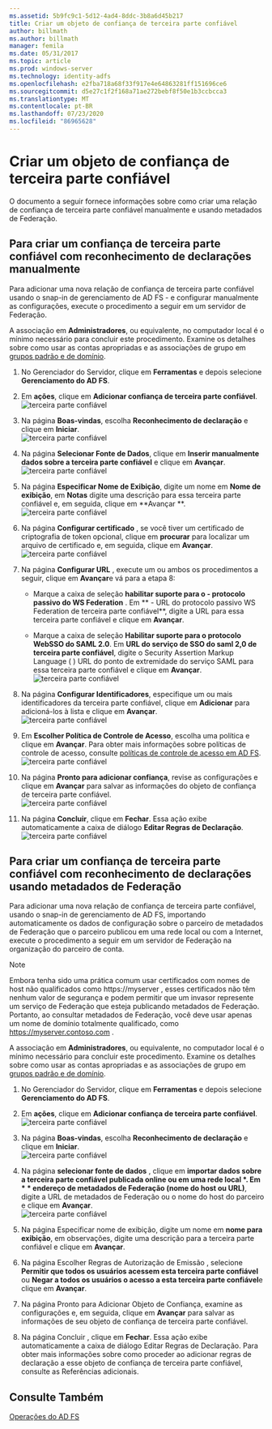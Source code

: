 ```yaml
---
ms.assetid: 5b9fc9c1-5d12-4ad4-8ddc-3b8a6d45b217
title: Criar um objeto de confiança de terceira parte confiável
author: billmath
ms.author: billmath
manager: femila
ms.date: 05/31/2017
ms.topic: article
ms.prod: windows-server
ms.technology: identity-adfs
ms.openlocfilehash: e2fba718a68f33f917e4e64863281ff151696ce6
ms.sourcegitcommit: d5e27c1f2f168a71ae272bebf8f50e1b3ccbcca3
ms.translationtype: MT
ms.contentlocale: pt-BR
ms.lasthandoff: 07/23/2020
ms.locfileid: "86965628"
---
```

# <a name="create-a-relying-party-trust"></a>Criar um objeto de confiança de terceira parte confiável


O documento a seguir fornece informações sobre como criar uma relação de confiança de terceira parte confiável manualmente e usando metadados de Federação.
  
## <a name="to-create-a-claims-aware-relying-party-trust-manually"></a>Para criar um confiança de terceira parte confiável com reconhecimento de declarações manualmente 

Para adicionar uma nova relação de confiança de terceira parte confiável usando o snap-in de gerenciamento de AD FS \- e configurar manualmente as configurações, execute o procedimento a seguir em um servidor de Federação.  

A associação em **Administradores**, ou equivalente, no computador local é o mínimo necessário para concluir este procedimento.  Examine os detalhes sobre como usar as contas apropriadas e as associações de grupo em [grupos padrão e de domínio](https://go.microsoft.com/fwlink/?LinkId=83477).
  
1. No Gerenciador do Servidor, clique em **Ferramentas** e depois selecione **Gerenciamento do AD FS**.  
  
2.  Em **ações**, clique em **Adicionar confiança de terceira parte confiável**.  
![terceira parte confiável](media/Create-a-Relying-Party-Trust/addtrust1.PNG)   

3.  Na página **Boas-vindas**, escolha **Reconhecimento de declaração** e clique em **Iniciar**.  
![terceira parte confiável](media/Create-a-Relying-Party-Trust/addtrust2.PNG) 
  
4.  Na página **Selecionar Fonte de Dados**, clique em **Inserir manualmente dados sobre a terceira parte confiável** e clique em **Avançar**.  
![terceira parte confiável](media/Create-a-Relying-Party-Trust/addtrust3.PNG) 
  
5.  Na página **Especificar Nome de Exibição**, digite um nome em **Nome de exibição**, em **Notas** digite uma descrição para essa terceira parte confiável e, em seguida, clique em **Avançar **.  
![terceira parte confiável](media/Create-a-Relying-Party-Trust/addtrust4.PNG) 

6. Na página **Configurar certificado** , se você tiver um certificado de criptografia de token opcional, clique em **procurar** para localizar um arquivo de certificado e, em seguida, clique em **Avançar**.  
![terceira parte confiável](media/Create-a-Relying-Party-Trust/addtrust5.PNG) 

7.  Na página **Configurar URL** , execute um ou ambos os procedimentos a seguir, clique em **Avançar**e vá para a etapa 8:  
  
    -   Marque a caixa de seleção **habilitar suporte para o \- protocolo passivo do WS Federation** . Em ** \- URL do protocolo passivo WS Federation de terceira parte confiável**, digite a URL para essa terceira parte confiável e clique em **Avançar**.  
  
    -   Marque a caixa de seleção **Habilitar suporte para o protocolo WebSSO do SAML 2.0**. Em **URL do serviço de SSO do saml 2,0 de terceira parte confiável**, digite o Security Assertion Markup Language \( \) URL do ponto de extremidade do serviço SAML para essa terceira parte confiável e clique em **Avançar**.  
![terceira parte confiável](media/Create-a-Relying-Party-Trust/addtrust6.PNG)   

8. Na página **Configurar Identificadores**, especifique um ou mais identificadores da terceira parte confiável, clique em **Adicionar** para adicioná-los à lista e clique em **Avançar**.  
![terceira parte confiável](media/Create-a-Relying-Party-Trust/addtrust8.PNG)
  
9.  Em **Escolher Política de Controle de Acesso**, escolha uma política e clique em **Avançar**.  Para obter mais informações sobre políticas de controle de acesso, consulte [políticas de controle de acesso em AD FS](Access-Control-Policies-in-AD-FS.md). 
![terceira parte confiável](media/Create-a-Relying-Party-Trust/addtrust9.PNG)

10. Na página **Pronto para adicionar confiança**, revise as configurações e clique em **Avançar** para salvar as informações do objeto de confiança de terceira parte confiável.  
   ![terceira parte confiável](media/Create-a-Relying-Party-Trust/addtrust10.PNG) 
11. Na página **Concluir**, clique em **Fechar**. Essa ação exibe automaticamente a caixa de diálogo **Editar Regras de Declaração**.  
![terceira parte confiável](media/Create-a-Relying-Party-Trust/addtrust11.PNG) 

## <a name="to-create-a-claims-aware-relying-party-trust-using-federation-metadata"></a>Para criar um confiança de terceira parte confiável com reconhecimento de declarações usando metadados de Federação

Para adicionar uma nova relação de confiança de terceira parte confiável, usando o snap-in de gerenciamento de AD FS, importando automaticamente os dados de configuração sobre o parceiro de metadados de Federação que o parceiro publicou em uma rede local ou com a Internet, execute o procedimento a seguir em um servidor de Federação na organização do parceiro de conta.

>[!NOTE]
>Embora tenha sido uma prática comum usar certificados com nomes de host não qualificados como https://myserver , esses certificados não têm nenhum valor de segurança e podem permitir que um invasor represente um serviço de Federação que esteja publicando metadados de Federação. Portanto, ao consultar metadados de Federação, você deve usar apenas um nome de domínio totalmente qualificado, como https://myserver.contoso.com .

A associação em **Administradores**, ou equivalente, no computador local é o mínimo necessário para concluir este procedimento.  Examine os detalhes sobre como usar as contas apropriadas e as associações de grupo em [grupos padrão e de domínio](https://go.microsoft.com/fwlink/?LinkId=83477).


1. No Gerenciador do Servidor, clique em **Ferramentas** e depois selecione **Gerenciamento do AD FS**.  
  
2. Em **ações**, clique em **Adicionar confiança de terceira parte confiável**.  
   ![terceira parte confiável](media/Create-a-Relying-Party-Trust/addtrust1.PNG)   

3. Na página **Boas-vindas**, escolha **Reconhecimento de declaração** e clique em **Iniciar**.  
   ![terceira parte confiável](media/Create-a-Relying-Party-Trust/addtrust2.PNG) 
  
4. Na página **selecionar fonte de dados** , clique em <strong>importar dados sobre a terceira parte confiável publicada online ou em uma rede local *. Em * * endereço de metadados de Federação (nome do host ou URL)</strong>, digite a URL de metadados de Federação ou o nome do host do parceiro e clique em **Avançar**.  
   ![terceira parte confiável](media/Create-a-Relying-Party-Trust/addtrust12.PNG) 

5. Na página Especificar nome de exibição, digite um nome em **nome para exibição**, em observações, digite uma descrição para a terceira parte confiável e clique em **Avançar**.

6. Na página Escolher Regras de Autorização de Emissão , selecione **Permitir que todos os usuários acessem esta terceira parte confiável** ou **Negar a todos os usuários o acesso a esta terceira parte confiável**e clique em **Avançar**.

7. Na página Pronto para Adicionar Objeto de Confiança, examine as configurações e, em seguida, clique em **Avançar** para salvar as informações de seu objeto de confiança de terceira parte confiável.

8. Na página Concluir , clique em **Fechar**. Essa ação exibe automaticamente a caixa de diálogo Editar Regras de Declaração. Para obter mais informações sobre como proceder ao adicionar regras de declaração a esse objeto de confiança de terceira parte confiável, consulte as Referências adicionais.




## <a name="see-also"></a>Consulte Também  
[Operações do AD FS](../ad-fs-operations.md) 
